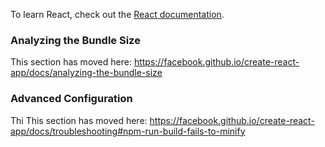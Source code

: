 

To learn React, check out the [React documentation](https://reactjs.org/).



### Analyzing the Bundle Size

This section has moved here: https://facebook.github.io/create-react-app/docs/analyzing-the-bundle-size


### Advanced Configuration

Thi
This section has moved here: https://facebook.github.io/create-react-app/docs/troubleshooting#npm-run-build-fails-to-minify
